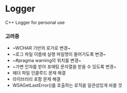 # Logger
C++ Logger for personal use

### 고려중
* ~WCHAR 기반의 로거로 변경~
* ~로그 파일 이름에 실행 파일명이 들어가도록 변경~
* ~#pragma warning의 위치를 변경~
* ~가변 인자를 받아 포매팅 문자열을 받을 수 있도록 변경~
* 헤더 파일 인클루드 문제 해결
* 라이브러리 포함 문제 해결
* WSAGetLastError()를 호출하는 로직을 일관성있게 바꿀 것
